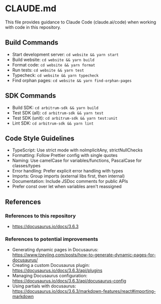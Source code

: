 # CLAUDE.md

This file provides guidance to Claude Code (claude.ai/code) when working with code in this repository.

## Build Commands
- Start development server: `cd website && yarn start`
- Build website: `cd website && yarn build`
- Format code: `cd website && yarn format`
- Run tests: `cd website && yarn test`
- Typecheck: `cd website && yarn typecheck`
- Find orphan pages: `cd website && yarn find-orphan-pages`

## SDK Commands
- Build SDK: `cd arbitrum-sdk && yarn build`
- Test SDK (all): `cd arbitrum-sdk && yarn test`
- Test SDK (unit): `cd arbitrum-sdk && yarn test:unit`
- Lint SDK: `cd arbitrum-sdk && yarn lint`

## Code Style Guidelines
- TypeScript: Use strict mode with noImplicitAny, strictNullChecks
- Formatting: Follow Prettier config with single quotes
- Naming: Use camelCase for variables/functions, PascalCase for classes/types
- Error handling: Prefer explicit error handling with types
- Imports: Group imports (external libs first, then internal)
- Documentation: Include JSDoc comments for public APIs
- Prefer const over let when variables aren't reassigned

## References

### References to this repository
- https://docusaurus.io/docs/3.6.3

### References to potential improvements

- Generating dynamic pages in Docusaurus: https://www.tzeyiing.com/posts/how-to-generate-dynamic-pages-for-docusaurus/
- Creating a custom Docusaurus plugin: https://docusaurus.io/docs/3.6.3/api/plugins
- Managing Docusaurus configuration: https://docusaurus.io/docs/3.6.3/api/docusaurus-config
- Using partials with docusaurus: https://docusaurus.io/docs/3.6.3/markdown-features/react#importing-markdown


